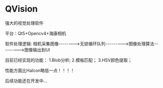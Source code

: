 # QVision
 强大的视觉处理软件
 
平台：Qt5+Opencv4+海康相机

软件处理逻辑:
 相机采集图像-------->无锁循环队列--------->图像处理算法--------->图像输出到UI

目前已经实现的功能：
1.Blob分析;
2.模板匹配；
3.HSV颜色提取；

性能方面比Halcon略低一点！！！！

后续功能还在开发中...
